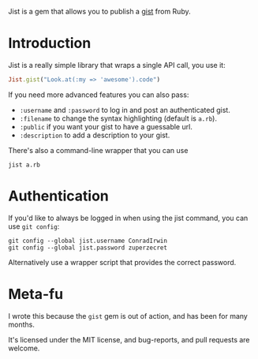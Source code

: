 Jist is a gem that allows you to publish a [gist](https://gist.github.com) from Ruby.

# Introduction

Jist is a really simple library that wraps a single API call, you use it:

```ruby
Jist.gist("Look.at(:my => 'awesome').code")
```

If you need more advanced features you can also pass:

* `:username` and `:password` to log in and post an authenticated gist.
* `:filename` to change the syntax highlighting (default is `a.rb`).
* `:public` if you want your gist to have a guessable url.
* `:description` to add a description to your gist.

There's also a command-line wrapper that you can use

```shell
jist a.rb
```

# Authentication

If you'd like to always be logged in when using the jist command, you can use `git config`:

```shell
git config --global jist.username ConradIrwin
git config --global jist.password zuperzecret
```

Alternatively use a wrapper script that provides the correct password.

Meta-fu
=======

I wrote this because the `gist` gem is out of action, and has been for many months.

It's licensed under the MIT license, and bug-reports, and pull requests are welcome.
